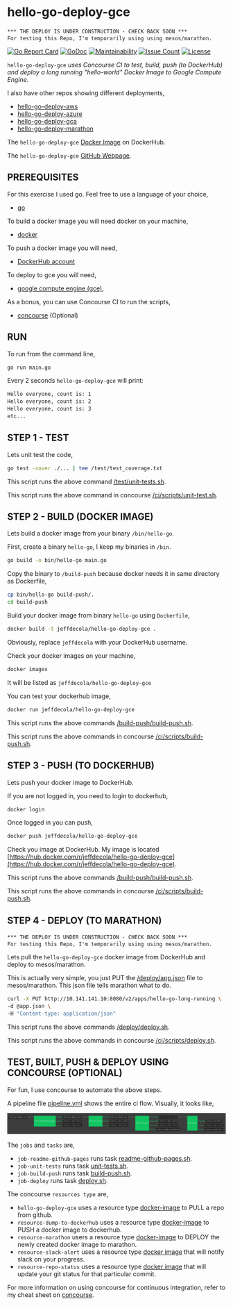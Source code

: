 # hello-go-deploy-gce

```text
*** THE DEPLOY IS UNDER CONSTRUCTION - CHECK BACK SOON ***
For testing this Repo, I'm temporarily using using mesos/marathon.
```

[![Go Report Card](https://goreportcard.com/badge/github.com/JeffDeCola/hello-go-deploy-gce)](https://goreportcard.com/report/github.com/JeffDeCola/hello-go-deploy-gce)
[![GoDoc](https://godoc.org/github.com/JeffDeCola/hello-go-deploy-gce?status.svg)](https://godoc.org/github.com/JeffDeCola/hello-go-deploy-gce)
[![Maintainability](https://api.codeclimate.com/v1/badges/1dff96727b972dd4cda4/maintainability)](https://codeclimate.com/github/JeffDeCola/hello-go-deploy-gce/maintainability)
[![Issue Count](https://codeclimate.com/github/JeffDeCola/hello-go-deploy-gce/badges/issue_count.svg)](https://codeclimate.com/github/JeffDeCola/hello-go-deploy-gce/issues)
[![License](http://img.shields.io/:license-mit-blue.svg)](http://jeffdecola.mit-license.org)

`hello-go-deploy-gce` _uses Concourse CI to test, build, push (to DockerHub)
and deploy a long running "hello-world" Docker Image to Google Compute Engine._

I also have other repos showing different deployments,

* [hello-go-deploy-aws](https://github.com/JeffDeCola/hello-go-deploy-aws)
* [hello-go-deploy-azure](https://github.com/JeffDeCola/hello-go-deploy-azure)
* [hello-go-deploy-gca](https://github.com/JeffDeCola/hello-go-deploy-gca)
* [hello-go-deploy-marathon](https://github.com/JeffDeCola/hello-go-deploy-marathon)

The `hello-go-deploy-gce`
[Docker Image](https://hub.docker.com/r/jeffdecola/hello-go-deploy-gce)
on DockerHub.

The `hello-go-deploy-gce`
[GitHub Webpage](https://jeffdecola.github.io/hello-go-deploy-gce/).

## PREREQUISITES

For this exercise I used go.  Feel free to use a language of your choice,

* [go](https://github.com/JeffDeCola/my-cheat-sheets/tree/master/software/development/languages/go-cheat-sheet)

To build a docker image you will need docker on your machine,

* [docker](https://github.com/JeffDeCola/my-cheat-sheets/tree/master/software/operations-tools/orchestration/builds-deployment-containers/docker-cheat-sheet)

To push a docker image you will need,

* [DockerHub account](https://hub.docker.com/)

To deploy to gce you will need,

* [google compute engine (gce)](https://github.com/JeffDeCola/my-cheat-sheets/tree/master/software/infrastructure-as-a-service/cloud-services-compute/google-cloud-platform-cheat-sheet/google-compute-engine.md),

As a bonus, you can use Concourse CI to run the scripts,

* [concourse](https://github.com/JeffDeCola/my-cheat-sheets/tree/master/software/operations-tools/continuous-integration-continuous-deployment/concourse-cheat-sheet)
  (Optional)

## RUN

To run from the command line,

```bash
go run main.go
```

Every 2 seconds `hello-go-deploy-gce` will print:

```bash
Hello everyone, count is: 1
Hello everyone, count is: 2
Hello everyone, count is: 3
etc...
```

## STEP 1 - TEST

Lets unit test the code,

```bash
go test -cover ./... | tee /test/test_coverage.txt
```

This script runs the above command
[/test/unit-tests.sh](https://github.com/JeffDeCola/hello-go-deploy-gce/tree/master/test/unit-tests.sh).

This script runs the above command in concourse
[/ci/scripts/unit-test.sh](https://github.com/JeffDeCola/hello-go-deploy-gce/tree/master/ci/scripts/unit-tests.sh).

## STEP 2 - BUILD (DOCKER IMAGE)

Lets build a docker image from your binary `/bin/hello-go`.

First, create a binary `hello-go`,
I keep my binaries in `/bin`.

```bash
go build -o bin/hello-go main.go
```

Copy the binary to `/build-push` because docker needs it in
same directory as Dockerfile,

```bash
cp bin/hello-go build-push/.
cd build-push
```

Build your docker image from binary `hello-go`
using `Dockerfile`,

```bash
docker build -t jeffdecola/hello-go-deploy-gce .
```

Obviously, replace `jeffdecola` with your DockerHub username.

Check your docker images on your machine,

```bash
docker images
```

It will be listed as `jeffdecola/hello-go-deploy-gce`

You can test your dockerhub image,

```bash
docker run jeffdecola/hello-go-deploy-gce
```

This script runs the above commands
[/build-push/build-push.sh](https://github.com/JeffDeCola/hello-go-deploy-gce/tree/master/build-push/build-push.sh).

This script runs the above commands in concourse
[/ci/scripts/build-push.sh](https://github.com/JeffDeCola/hello-go-deploy-gce/tree/master/ci/scripts/build-push.sh).

## STEP 3 - PUSH (TO DOCKERHUB)

Lets push your docker image to DockerHub.

If you are not logged in, you need to login to dockerhub,

```bash
docker login
```

Once logged in you can push,

```bash
docker push jeffdecola/hello-go-deploy-gce
```

Check you image at DockerHub. My image is located
[https://hub.docker.com/r/jeffdecola/hello-go-deploy-gce](https://hub.docker.com/r/jeffdecola/hello-go-deploy-gce).

This script runs the above commands
[/build-push/build-push.sh](https://github.com/JeffDeCola/hello-go-deploy-gce/tree/master/build-push/build-push.sh).

This script runs the above commands in concourse
[/ci/scripts/build-push.sh](https://github.com/JeffDeCola/hello-go-deploy-gce/tree/master/ci/scripts/build-push.sh).

## STEP 4 - DEPLOY (TO MARATHON)

```text
*** THE DEPLOY IS UNDER CONSTRUCTION - CHECK BACK SOON ***
For testing this Repo, I'm temporarily using using mesos/marathon.
```

Lets pull the `hello-go-deploy-gce` docker image
from DockerHub and deploy to mesos/marathon.

This is actually very simple, you just PUT the
[/deploy/app.json](https://github.com/JeffDeCola/hello-go-deploy-gce/tree/master/deploy/app.json)
file to mesos/marathon. This json file tells marathon what to do.

```bash
curl -X PUT http://10.141.141.10:8080/v2/apps/hello-go-long-running \
-d @app.json \
-H "Content-type: application/json"
```

This script runs the above commands
[/deploy/deploy.sh](https://github.com/JeffDeCola/hello-go-deploy-gce/tree/master/deploy/deploy.sh).

This script runs the above commands in concourse
[/ci/scripts/deploy.sh](https://github.com/JeffDeCola/hello-go-deploy-gce/tree/master/ci/scripts/deploy.sh).

## TEST, BUILT, PUSH & DEPLOY USING CONCOURSE (OPTIONAL)

For fun, I use concourse to automate the above steps.

A pipeline file [pipeline.yml](https://github.com/JeffDeCola/hello-go-deploy-gce/tree/master/ci/pipeline.yml)
shows the entire ci flow. Visually, it looks like,

![IMAGE - hello-go-deploy-gce concourse ci pipeline - IMAGE](docs/pics/hello-go-deploy-gce-pipeline.jpg)

The `jobs` and `tasks` are,

* `job-readme-github-pages` runs task
  [readme-github-pages.sh](https://github.com/JeffDeCola/hello-go-deploy-gce/tree/master/ci/scripts/readme-github-pages.sh).
* `job-unit-tests` runs task
  [unit-tests.sh](https://github.com/JeffDeCola/hello-go-deploy-gce/tree/master/ci/scripts/unit-tests.sh).
* `job-build-push` runs task
  [build-push.sh](https://github.com/JeffDeCola/hello-go-deploy-gce/tree/master/ci/scripts/build-push.sh).
* `job-deploy` runs task
  [deploy.sh](https://github.com/JeffDeCola/hello-go-deploy-gce/tree/master/ci/scripts/deploy.sh).

The concourse `resources type` are,

* `hello-go-deploy-gce` uses a resource type
  [docker-image](https://hub.docker.com/r/concourse/git-resource/)
  to PULL a repo from github.
* `resource-dump-to-dockerhub` uses a resource type
  [docker-image](https://hub.docker.com/r/concourse/docker-image-resource/)
  to PUSH a docker image to dockerhub.
* `resource-marathon` users a resource type
  [docker-image](https://hub.docker.com/r/ckaznocha/marathon-resource)
  to DEPLOY the newly created docker image to marathon.
* `resource-slack-alert` uses a resource type
  [docker image](https://hub.docker.com/r/cfcommunity/slack-notification-resource)
  that will notify slack on your progress.
* `resource-repo-status` uses a resource type
  [docker image](https://hub.docker.com/r/dpb587/github-status-resource)
  that will update your git status for that particular commit.

For more information on using concourse for continuous integration,
refer to my cheat sheet on [concourse](https://github.com/JeffDeCola/my-cheat-sheets/tree/master/software/operations-tools/continuous-integration-continuous-deployment/concourse-cheat-sheet).
